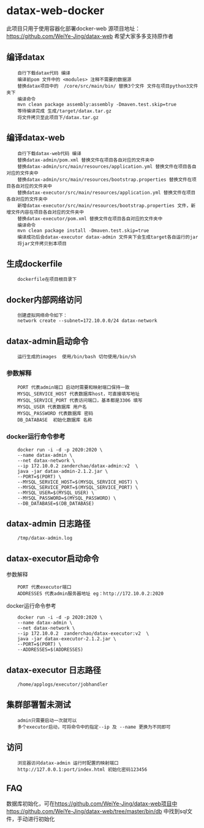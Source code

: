 # datax-web-docker

此项目只用于使用容器化部署docker-web
源项目地址：<https://github.com/WeiYe-Jing/datax-web>
希望大家多多支持原作者

## 编译datax

```text
    自行下载datax代码 编译
    编译前pom 文件中的 <modules> 注释不需要的数据源
    替换datax项目中的  /core/src/main/bin/ 替换3个文件 文件在项目python3文件夹下
    编译命令
    mvn clean package assembly:assembly -Dmaven.test.skip=true
    等待编译完成 生成/target/datax.tar.gz
    将文件拷贝至此项目下/datax.tar.gz
```

## 编译datax-web

```text
    自行下载datax-web代码 编译
    替换datax-admin/pom.xml 替换文件在项目各自对应的文件夹中
    替换datax-admin/src/main/resources/application.yml 替换文件在项目各自对应的文件夹中
    替换datax-admin/src/main/resources/bootstrap.properties 替换文件在项目各自对应的文件夹中
    替换datax-executor/src/main/resources/application.yml 替换文件在项目各自对应的文件夹中
    新增datax-executor/src/main/resources/bootstrap.properties 文件，新增文件内容在项目各自对应的文件夹中
    替换datax-executor/pom.xml 替换文件在项目各自对应的文件夹中
    编译命令
    mvn clean package install -Dmaven.test.skip=true
    编译成功后会datax-executor datax-admin 文件夹下会生成target各自运行的jar
    将jar文件拷贝到本项目
```

## 生成dockerfile

```text
    dockerfile在项目根目录下
```

## docker内部网络访问

```text
    创建虚拟网络命令如下：
    network create --subnet=172.10.0.0/24 datax-network
```

## datax-admin启动命令

```text
    运行生成的images  使用/bin/bash 切勿使用/bin/sh
```

### 参数解释

```text
    PORT 代表admin端口 启动时需要和映射端口保持一致
    MYSQL_SERVICE_HOST 代表数据库host，可直接填写地址
    MYSQL_SERVICE_PORT 代表访问端口，基本都是3306 填写
    MYSQL_USER 代表数据库 用户名
    MYSQL_PASSWORD 代表数据库 密码
    DB_DATABASE  初始化数据库 名称
```

### docker运行命令参考

```text
    docker run -i -d -p 2020:2020 \
    --name datax-admin \
    --net datax-network \
    --ip 172.10.0.2 zanderchao/datax-admin:v2  \
    java -jar datax-admin-2.1.2.jar \
    --PORT=$(PORT) \
    --MYSQL_SERVICE_HOST=$(MYSQL_SERVICE_HOST) \
    --MYSQL_SERVICE_PORT=$(MYSQL_SERVICE_PORT) \
    --MYSQL_USER=$(MYSQL_USER) \
    --MYSQL_PASSWORD=$(MYSQL_PASSWORD) \
    --DB_DATABASE=$(DB_DATABASE)
```

## datax-admin 日志路径

```text
    /tmp/datax-admin.log
```

## datax-executor启动命令

参数解释

```text
    PORT 代表executor端口
    ADDRESSES 代表admin服务器地址 eg：http://172.10.0.2:2020
```

docker运行命令参考

```text
    docker run -i -d -p 2020:2020 \
    --name datax-admin \
    --net datax-network \
    --ip 172.10.0.2  zanderchao/datax-executor:v2  \
    java -jar datax-executor-2.1.2.jar \
    --PORT=$(PORT) \
    --ADDRESSES=$(ADDRESSES)
```

## datax-executor 日志路径

```text
    /home/applogs/executor/jobhandler
```

## 集群部署暂未测试

```text
    admin只需要启动一次就可以
    多个executor启动，可将命令中的指定--ip 及 --name 更换为不同即可
```

## 访问

```text
    浏览器访问datax-admin 运行时配置的映射端口
    http://127.0.0.1:port/index.html 初始化密码123456
```

## FAQ

数据库初始化，可在<https://github.com/WeiYe-Jing/datax-web项目中https://github.com/WeiYe-Jing/datax-web/tree/master/bin/db> 中找到sql文件，手动进行初始化
